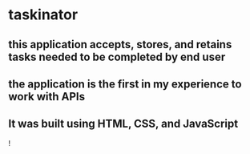 # taskinator
## this application accepts, stores, and retains tasks needed to be completed by end user
## the application is the first in my experience to work with APIs
## It was built using HTML, CSS, and JavaScript
!
